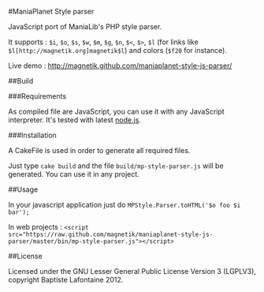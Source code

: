 #ManiaPlanet Style parser

JavaScript port of ManiaLib's PHP style parser.

It supports : `$i`, `$o`, `$s`, `$w`, `$m`, `$g`, `$n`, `$<`, `$>`, `$l` (for links like `$l[http://magnetik.org]magnetik$l`) and colors (`$f20` for instance). 

Live demo : http://magnetik.github.com/maniaplanet-style-js-parser/

##Build

###Requirements

As compiled file are JavaScript, you can use it with any JavaScript interpreter. It's tested with latest [node.js](http://www.nodejs.org).

###Installation

A CakeFile is used in order to generate all required files.

Just type `cake build` and the file `build/mp-style-parser.js` will be generated. You can use it in any project.

##Usage

In your javascript application just do `MPStyle.Parser.toHTML('$o foo $i bar');`

In web projects : `<script src="https://raw.github.com/magnetik/maniaplanet-style-js-parser/master/bin/mp-style-parser.js"></script>`

##License

Licensed under the GNU Lesser General Public License Version 3 (LGPLV3), copyright Baptiste Lafontaine 2012.

